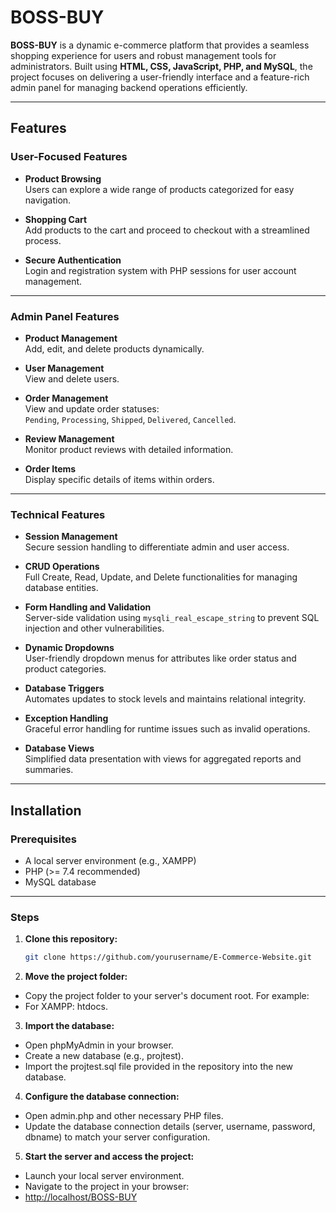 # BOSS-BUY

**BOSS-BUY** is a dynamic e-commerce platform that provides a seamless shopping experience for users and robust management tools for administrators. Built using **HTML, CSS, JavaScript, PHP, and MySQL**, the project focuses on delivering a user-friendly interface and a feature-rich admin panel for managing backend operations efficiently.

---

## Features

### User-Focused Features

- **Product Browsing**  
  Users can explore a wide range of products categorized for easy navigation.

- **Shopping Cart**  
  Add products to the cart and proceed to checkout with a streamlined process.

- **Secure Authentication**  
  Login and registration system with PHP sessions for user account management.

---

### Admin Panel Features

- **Product Management**  
  Add, edit, and delete products dynamically.

- **User Management**  
  View and delete users.

- **Order Management**  
  View and update order statuses:  
  `Pending`, `Processing`, `Shipped`, `Delivered`, `Cancelled`.

- **Review Management**  
  Monitor product reviews with detailed information.

- **Order Items**  
  Display specific details of items within orders.

---

### Technical Features

- **Session Management**  
  Secure session handling to differentiate admin and user access.

- **CRUD Operations**  
  Full Create, Read, Update, and Delete functionalities for managing database entities.

- **Form Handling and Validation**  
  Server-side validation using `mysqli_real_escape_string` to prevent SQL injection and other vulnerabilities.

- **Dynamic Dropdowns**  
  User-friendly dropdown menus for attributes like order status and product categories.

- **Database Triggers**  
  Automates updates to stock levels and maintains relational integrity.

- **Exception Handling**  
  Graceful error handling for runtime issues such as invalid operations.

- **Database Views**  
  Simplified data presentation with views for aggregated reports and summaries.

---

## Installation

### Prerequisites

- A local server environment (e.g., XAMPP)
- PHP (>= 7.4 recommended)
- MySQL database

---

### Steps

1. **Clone this repository:**

   ```bash
   git clone https://github.com/yourusername/E-Commerce-Website.git

2. **Move the project folder:**
   
- Copy the project folder to your server's document root. For example:
- For XAMPP: htdocs.

3. **Import the database:**
   
- Open phpMyAdmin in your browser.
- Create a new database (e.g., projtest).
- Import the projtest.sql file provided in the repository into the new database.

4. **Configure the database connection:**
   
- Open admin.php and other necessary PHP files.
- Update the database connection details (server, username, password, dbname) to match your server configuration.

5. **Start the server and access the project:**
   
- Launch your local server environment.
- Navigate to the project in your browser:
- [http://localhost/BOSS-BUY](http://localhost/BOSS-BUY)

